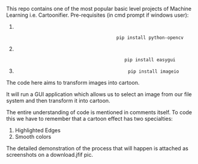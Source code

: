 This repo contains one of the most popular basic level projects of Machine Learning i.e. Cartoonifier.
Pre-requisites (in cmd prompt if windows user):

1.
                                            
                                             pip install python-opencv
                 
2. 
                                                
                                                pip install easygui
3.
                                                 pip install imageio

The code here aims to transform images into cartoon. 

It will run a GUI application which allows us to select an image from our file system and then transform it into cartoon.

The entire understanding of code is mentioned in comments itself.
To code this we have to remember that a cartoon effect has two specialties:
1. Highlighted Edges
2. Smooth colors

The detailed demonstration of the process that will happen is attached as screenshots on a download.jfif pic.
